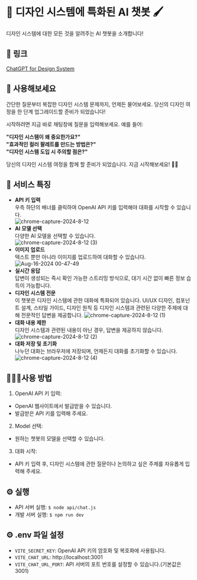 # 🎨 디자인 시스템에 특화된 AI 챗봇 🖌
디자인 시스템에 대한 모든 것을 알려주는 AI 챗봇을 소개합니다!

## 🔗 링크
[ChatGPT for Design System](https://chat-gpt-for-design-system-plugin.vercel.app/)

## 🚀 사용해보세요
간단한 질문부터 복잡한 디자인 시스템 문제까지, 언제든 물어보세요. 당신의 디자인 여정을 한 단계 업그레이드할 준비가 되었습니다! 

시작하려면 지금 바로 채팅창에 질문을 입력해보세요. 예를 들어: 

**"디자인 시스템이 왜 중요한가요?"**  
**"효과적인 컬러 팔레트를 만드는 방법은?"**  
**"디자인 시스템 도입 시 주의할 점은?"**

당신의 디자인 시스템 여정을 함께 할 준비가 되었습니다. 지금 시작해보세요! 🎨✨


## 🌟 서비스 특징
- **API 키 입력**  
  우측 하단의 배너를 클릭하여 OpenAI API 키를 입력해야 대화를 시작할 수 있습니다.    
    ![chrome-capture-2024-8-12](https://github.com/user-attachments/assets/5a4302e2-bbfe-4260-943c-c65777cf83e2)
- **AI 모델 선택**  
  다양한 AI 모델을 선택할 수 있습니다.    
    ![chrome-capture-2024-8-12 (3)](https://github.com/user-attachments/assets/2d5c81e6-ba0b-4471-a5df-3a2f029c406d)
- **이미지 업로드**  
  텍스트 뿐만 아니라 이미지를 업로드하여 대화할 수 있습니다.
  ![Aug-16-2024 00-47-49](https://github.com/user-attachments/assets/83d346f3-c4e0-4199-b8de-6ebed338e1f9)
- **실시간 응답**  
  답변이 생성되는 즉시 확인 가능한 스트리밍 방식으로, 대기 시간 없이 빠른 정보 습득이 가능합니다.
- **디자인 시스템 전문**  
  이 챗봇은 디자인 시스템에 관한 대화에 특화되어 있습니다. UI/UX 디자인, 컴포넌트 설계, 스타일 가이드, 디자인 원칙 등 디자인 시스템과 관련된 다양한 주제에 대해 전문적인 답변을 제공합니다.
  ![chrome-capture-2024-8-12 (1)](https://github.com/user-attachments/assets/b42a4bd4-8af6-422c-82b3-9f69e6be2f8f)
- **대화 내용 제한**  
   디자인 시스템과 관련된 내용이 아닌 경우, 답변을 제공하지 않습니다.    
  ![chrome-capture-2024-8-12 (2)](https://github.com/user-attachments/assets/672d89e2-c0fb-4caf-9ea2-04fd1fdef16b)
- **대화 저장 및 초기화**  
   나누던 대화는 브라우저에 저장되며, 언제든지 대화를 초기화할 수 있습니다.    
  ![chrome-capture-2024-8-12 (4)](https://github.com/user-attachments/assets/90349205-be3d-48c9-b331-d2445fb39512)

## 👩🏻‍💻사용 방법
1. OpenAI API 키 입력:
- OpenAI 웹사이트에서 발급받을 수 있습니다.
- 발급받은 API 키를 입력해 주세요.
2. Model 선택:
- 원하는 챗봇의 모델을 선택할 수 있습니다.
3. 대화 시작:
- API 키 입력 후, 디자인 시스템에 관한 질문이나 논의하고 싶은 주제를 자유롭게 입력해 주세요.

## ⚙️ 실행
- API 서버 실행: `$ node api/chat.js`
- 개발 서버 실행: `$ npm run dev`

## ⚙️ .env 파일 설정
- `VITE_SECRET_KEY`: OpenAI API 키의 암호화 및 복호화에 사용됩니다.
- `VITE_CHAT_URL`: http://localhost:3001
- `VITE_CHAT_URL_PORT`: API 서버의 포트 번호를 설정할 수 있습니다.(기본값은 3001)
